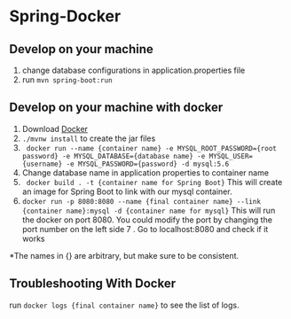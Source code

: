 # Spring-Docker
## Develop on your machine
1. change database configurations in application.properties file
2. run ```mvn spring-boot:run```
## Develop on your machine with docker 
1. Download [Docker](https://www.docker.com/)
2. ```./mvnw install``` to create the jar files 
3.  ``` docker run --name {container name} -e MYSQL_ROOT_PASSWORD={root password} -e MYSQL_DATABASE={database name} -e MYSQL_USER={username} -e MYSQL_PASSWORD={password} -d mysql:5.6```
4. Change database name in application properties to container name
5. ``` docker build . -t {container name for Spring Boot}``` This will create an image for Spring Boot to link with our mysql container.
6.  ```docker run -p 8080:8080 --name {final container name} --link {container name}:mysql -d {container name for mysql}``` This will run the docker on port 8080. You could modify the port by changing the port number on the left side 
7 . Go to localhost:8080 and check if it works

*The names in {} are arbitrary, but make sure to be consistent.

## Troubleshooting With Docker
run ```docker logs {final container name}``` to see the list of logs.
